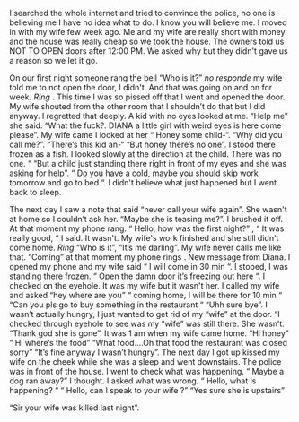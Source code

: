 I searched the whole internet and tried to convince the police, no one is believing me I have no idea what to do. I know you will believe me. I moved in with my wife few week ago. Me and my wife are really short with money and the house was really cheap so we took the house. The owners told us NOT TO OPEN doors after 12:00 PM. We asked why but they didn't gave us a reason so we let it go. 

On our first night someone rang the bell “Who is it?” *no responde* my wife told me to not open the door, I didn't. And that was going on and on for week. *Ring* . This time I was so pissed off that I went and opened the door. My wife shouted from the other room that I shouldn’t do that but I did anyway. I regretted that deeply. A kid with no eyes looked at me. “Help me” she said. “What the fuck?. DIANA a little girl with weird eyes is here come please”. My wife came I looked at her “ Honey some child-“. “Why did you call me?”. “There’s this kid an-“ “But honey there’s no one”. I stood there frozen as a fish. I looked slowly at the direction at the child. There was no one. “ “But a child just standing there right in front of my eyes and she was asking for help”.  “ Do you have a cold, maybe you should skip work tomorrow and go to bed “. I didn't believe what just happened but I went back to sleep. 

The next day I saw a note that said “never call your wife again”. She wasn't at home so I couldn’t ask her. “Maybe she is teasing me?”. I brushed it off. At that moment my phone rang. “ Hello, how was the first night?” , “ It was really good, “ I said. It wasn't. My wife's work finished and she still didn't come home. *Ring* “Who is it”, “It’s me darling”. My wife never calls me like that. “Coming” at that moment my phone rings . New message from Diana. I opened my phone and my wife said “ I will come in 30 min “.  I stoped, I was standing there frozen. “ Open the damn door it’s freezing out here “. I checked on the eyehole. It was my wife but it wasn't her. I called my wife and asked “hey where are you” “ coming home, I will be there for 10 min “ “Can you pls go to buy something in the restaurant “ “Uhh sure bye”. I wasn’t actually hungry, I just wanted to get rid of my “wife” at the door. “I checked through eyehole to see was my “wife” was still there. She wasn’t. “Thank god she is gone”. It was 1 am when my wife came home. “Hi honey” “ Hi where’s the food” “What food….Oh that food the restaurant was closed sorry” “It’s fine anyway I wasn’t hungry”. The next day I got up kissed my wife on the cheek while she was a sleep and went downstairs. The police was in front of the house. I went to check what was happening. “ Maybe a dog ran away?” I thought. I asked what was wrong. “ Hello, what is happening? “ “ Hello, can I speak to your wife ?” “Yes sure she is upstairs” 


“Sir your wife was killed last night”.